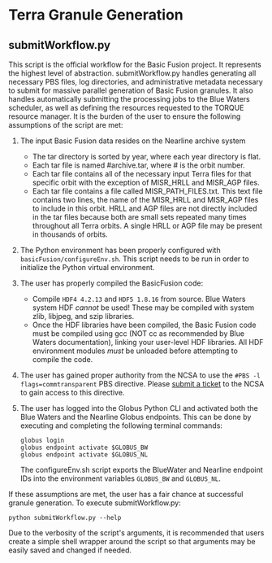 # Terra Granule Generation

## submitWorkflow.py
This script is the official workflow for the Basic Fusion project. It represents the highest level of abstraction. submitWorkflow.py handles generating all necessary PBS files, log directories, and administrative metadata necessary to submit for massive parallel generation of Basic Fusion granules. It also handles automatically submitting the processing jobs to the Blue Waters scheduler, as well as defining the resources requested to the TORQUE resource manager. It is the burden of the user to ensure the following assumptions of the script are met:

1. The input Basic Fusion data resides on the Nearline archive system  
    - The tar directory is sorted by year, where each year directory is flat.  
    - Each tar file is named #archive.tar, where # is the orbit number.  
    - Each tar file contains all of the necessary input Terra files for that specific orbit with the exception of MISR_HRLL and MISR_AGP files.  
    - Each tar file contains a file called MISR_PATH_FILES.txt. This text file contains two lines, the name of the MISR_HRLL and MISR_AGP files to include in this orbit. HRLL and AGP files are not directly included in the tar files because both are small sets repeated many times throughout all Terra orbits. A single HRLL or AGP file may be present in thousands of orbits.  
2. The Python environment has been properly configured with `basicFusion/configureEnv.sh`. This script needs to be run in order to initialize the Python virtual environment.
3. The user has properly compiled the BasicFusion code:  
    - Compile `HDF4 4.2.13` and `HDF5 1.8.16` from source. Blue Waters system HDF *cannot* be used! These may be compiled with system zlib, libjpeg, and szip libraries.  
    - Once the HDF libraries have been compiled, the Basic Fusion code must be compiled using gcc (NOT cc as recommended by Blue Waters documentation), linking your user-level HDF libraries. All HDF environment modules *must* be unloaded before attempting to compile the code.  
4. The user has gained proper authority from the NCSA to use the `#PBS -l flags=commtransparent` PBS directive. Please [submit a ticket](https://bluewaters.ncsa.illinois.edu/contact-us) to the NCSA to gain access to this directive.
5. The user has logged into the Globus Python CLI and activated both the Blue Waters and the Nearline Globus endpoints. This can be done by executing and completing the following terminal commands:

    ```
    globus login
    globus endpoint activate $GLOBUS_BW
    globus endpoint activate $GLOBUS_NL
    ```
    
    The configureEnv.sh script exports the BlueWater and Nearline endpoint IDs into the environment variables `GLOBUS_BW` and `GLOBUS_NL`.
    
If these assumptions are met, the user has a fair chance at successful granule generation. To execute submitWorkflow.py:

```
python submitWorkflow.py --help
```

Due to the verbosity of the script's arguments, it is recommended that users create a simple shell wrapper around the script so that arguments may be easily saved and changed if needed.
